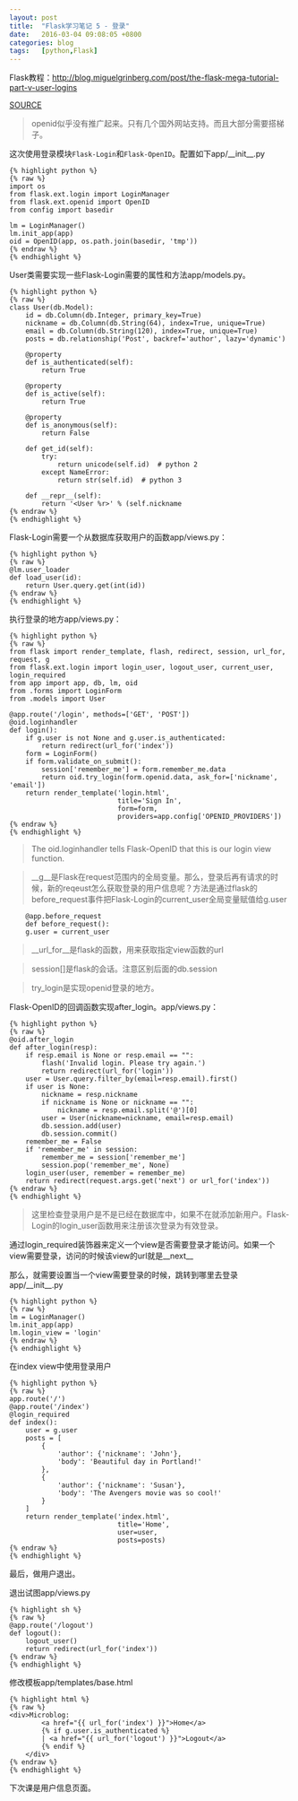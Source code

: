 ```yaml
---
layout: post
title:  "Flask学习笔记 5 - 登录"
date:   2016-03-04 09:08:05 +0800
categories: blog
tags:   [python,Flask]
---
```

Flask教程：<http://blog.miguelgrinberg.com/post/the-flask-mega-tutorial-part-v-user-logins>

[SOURCE](https://github.com/snowyxx/myMicroblog)

> openid似乎没有推广起来。只有几个国外网站支持。而且大部分需要搭梯子。 

这次使用登录模块`Flask-Login`和`Flask-OpenID`。配置如下app/\_\_init\_\_.py

    {% highlight python %}
    {% raw %}
    import os
    from flask.ext.login import LoginManager
    from flask.ext.openid import OpenID
    from config import basedir
    
    lm = LoginManager()
    lm.init_app(app)
    oid = OpenID(app, os.path.join(basedir, 'tmp'))   
    {% endraw %}
    {% endhighlight %}

User类需要实现一些Flask-Login需要的属性和方法app/models.py。

    {% highlight python %}
    {% raw %}
    class User(db.Model):
        id = db.Column(db.Integer, primary_key=True)
        nickname = db.Column(db.String(64), index=True, unique=True)
        email = db.Column(db.String(120), index=True, unique=True)
        posts = db.relationship('Post', backref='author', lazy='dynamic')
        
        @property
        def is_authenticated(self):
            return True
        
        @property
        def is_active(self):
            return True
        
        @property
        def is_anonymous(self):
            return False
        
        def get_id(self):
            try:
                return unicode(self.id)  # python 2
            except NameError:
                return str(self.id)  # python 3
        
        def __repr__(self):
            return '<User %r>' % (self.nickname
    {% endraw %}
    {% endhighlight %}

Flask-Login需要一个从数据库获取用户的函数app/views.py：

    {% highlight python %}
    {% raw %}
    @lm.user_loader
    def load_user(id):
        return User.query.get(int(id))
    {% endraw %}
    {% endhighlight %}

执行登录的地方app/views.py：

    {% highlight python %}
    {% raw %}
    from flask import render_template, flash, redirect, session, url_for, request, g
    from flask.ext.login import login_user, logout_user, current_user, login_required
    from app import app, db, lm, oid
    from .forms import LoginForm
    from .models import User
    
    @app.route('/login', methods=['GET', 'POST'])
    @oid.loginhandler
    def login():
        if g.user is not None and g.user.is_authenticated:
            return redirect(url_for('index'))
        form = LoginForm()
        if form.validate_on_submit():
            session['remember_me'] = form.remember_me.data
            return oid.try_login(form.openid.data, ask_for=['nickname', 'email'])
        return render_template('login.html', 
                               title='Sign In',
                               form=form,
                               providers=app.config['OPENID_PROVIDERS'])
    {% endraw %}
    {% endhighlight %}

> The oid.loginhandler tells Flask-OpenID that this is our login view function.

> __g__是Flask在request范围内的全局变量。那么，登录后再有请求的时候，新的reqeust怎么获取登录的用户信息呢？方法是通过flask的before_request事件把Flask-Login的current_user全局变量赋值给g.user

        @app.before_request
        def before_request():
        g.user = current_user        

> __url_for__是flask的函数，用来获取指定view️函数的url

> session[]是flask的会话。注意区别后面的db.session

> try_login是实现openid登录的地方。

Flask-OpenID的回调函数实现after_login。app/views.py：

    {% highlight python %}
    {% raw %}
    @oid.after_login
    def after_login(resp):
        if resp.email is None or resp.email == "":
            flash('Invalid login. Please try again.')
            return redirect(url_for('login'))
        user = User.query.filter_by(email=resp.email).first()
        if user is None:
            nickname = resp.nickname
            if nickname is None or nickname == "":
                nickname = resp.email.split('@')[0]
            user = User(nickname=nickname, email=resp.email)
            db.session.add(user)
            db.session.commit()
        remember_me = False
        if 'remember_me' in session:
            remember_me = session['remember_me']
            session.pop('remember_me', None)
        login_user(user, remember = remember_me)
        return redirect(request.args.get('next') or url_for('index'))
    {% endraw %}
    {% endhighlight %}

> 这里检查登录用户是不是已经在数据库中，如果不在就添加新用户。Flask-Login的login_user函数用来注册该次登录为有效登录。

通过login_required装饰器来定义一个view是否需要登录才能访问。如果一个view需要登录，访问的时候该view的url就是__next__

那么，就需要设置当一个view需要登录的时候，跳转到哪里去登录app/\_\_init\_\_.py

    {% highlight python %}
    {% raw %}
    lm = LoginManager()
    lm.init_app(app)
    lm.login_view = 'login'
    {% endraw %}
    {% endhighlight %}

在index view中使用登录用户

    {% highlight python %}
    {% raw %}
    app.route('/')
    @app.route('/index')
    @login_required
    def index():
        user = g.user
        posts = [
            { 
                'author': {'nickname': 'John'}, 
                'body': 'Beautiful day in Portland!' 
            },
            { 
                'author': {'nickname': 'Susan'}, 
                'body': 'The Avengers movie was so cool!' 
            }
        ]
        return render_template('index.html',
                               title='Home',
                               user=user,
                               posts=posts)
    {% endraw %}
    {% endhighlight %}

最后，做用户退出。

退出试图app/views.py

    {% highlight sh %}
    {% raw %}
    @app.route('/logout')
    def logout():
        logout_user()
        return redirect(url_for('index'))
    {% endraw %}
    {% endhighlight %}

修改模板app/templates/base.html

    {% highlight html %}
    {% raw %}
    <div>Microblog:
            <a href="{{ url_for('index') }}">Home</a>
            {% if g.user.is_authenticated %}
            | <a href="{{ url_for('logout') }}">Logout</a>
            {% endif %}
        </div>
    {% endraw %}
    {% endhighlight %}


下次课是用户信息页面。